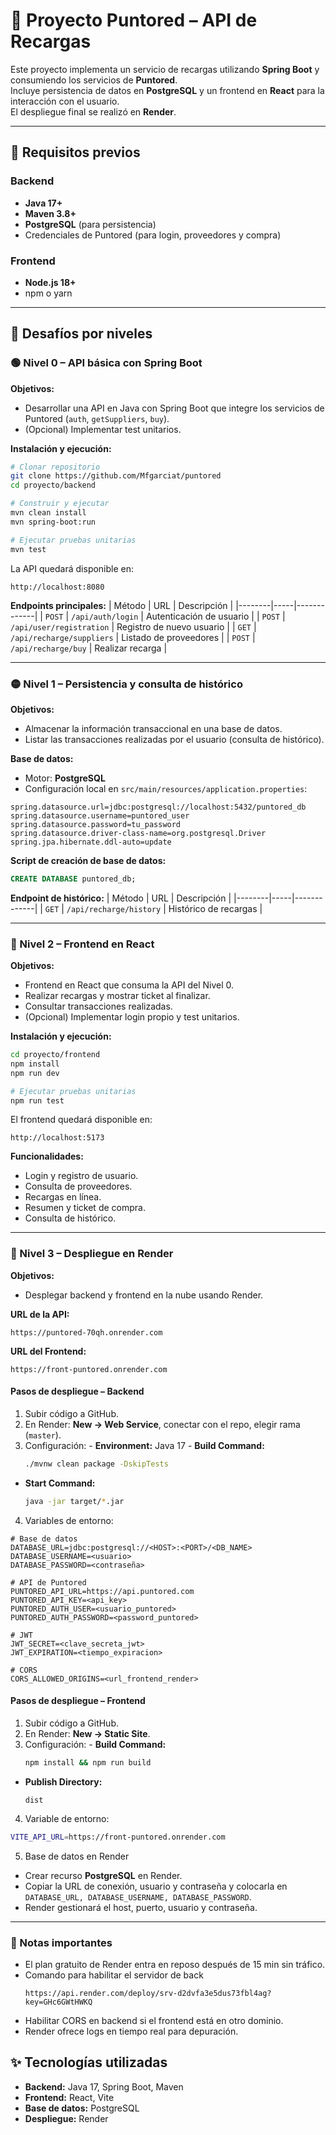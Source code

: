 # 📄 Proyecto Puntored – API de Recargas

Este proyecto implementa un servicio de recargas utilizando **Spring Boot** y consumiendo los servicios de **Puntored**.  
Incluye persistencia de datos en **PostgreSQL** y un frontend en **React** para la interacción con el usuario.  
El despliegue final se realizó en **Render**.

---

## 🚀 Requisitos previos
### Backend
- **Java 17+**
- **Maven 3.8+**
- **PostgreSQL** (para persistencia)
- Credenciales de Puntored (para login, proveedores y compra)

### Frontend
- **Node.js 18+**
- npm o yarn

---

## 📌 Desafíos por niveles

### 🟢 Nivel 0 – API básica con Spring Boot
**Objetivos:**
- Desarrollar una API en Java con Spring Boot que integre los servicios de Puntored (`auth`, `getSuppliers`, `buy`).
- (Opcional) Implementar test unitarios.

**Instalación y ejecución:**
```bash
# Clonar repositorio
git clone https://github.com/Mfgarciat/puntored
cd proyecto/backend

# Construir y ejecutar
mvn clean install
mvn spring-boot:run

# Ejecutar pruebas unitarias
mvn test
```
La API quedará disponible en:
```
http://localhost:8080
```

**Endpoints principales:**
| Método | URL | Descripción |
|--------|-----|-------------|
| `POST` | `/api/auth/login` | Autenticación de usuario |
| `POST` | `/api/user/registration` | Registro de nuevo usuario |
| `GET`  | `/api/recharge/suppliers` | Listado de proveedores |
| `POST` | `/api/recharge/buy` | Realizar recarga |

---

### 🟡 Nivel 1 – Persistencia y consulta de histórico
**Objetivos:**
- Almacenar la información transaccional en una base de datos.
- Listar las transacciones realizadas por el usuario (consulta de histórico).

**Base de datos:**
- Motor: **PostgreSQL**
- Configuración local en `src/main/resources/application.properties`:
```properties
spring.datasource.url=jdbc:postgresql://localhost:5432/puntored_db
spring.datasource.username=puntored_user
spring.datasource.password=tu_password
spring.datasource.driver-class-name=org.postgresql.Driver
spring.jpa.hibernate.ddl-auto=update
```

**Script de creación de base de datos:**
```sql
CREATE DATABASE puntored_db;
```

**Endpoint de histórico:**
| Método | URL | Descripción |
|--------|-----|-------------|
| `GET`  | `/api/recharge/history` | Histórico de recargas |

---

### 🔵 Nivel 2 – Frontend en React
**Objetivos:**
- Frontend en React que consuma la API del Nivel 0.
- Realizar recargas y mostrar ticket al finalizar.
- Consultar transacciones realizadas.
- (Opcional) Implementar login propio y test unitarios.

**Instalación y ejecución:**
```bash
cd proyecto/frontend
npm install
npm run dev

# Ejecutar pruebas unitarias
npm run test
```
El frontend quedará disponible en:
```
http://localhost:5173
```

**Funcionalidades:**
- Login y registro de usuario.
- Consulta de proveedores.
- Recargas en línea.
- Resumen y ticket de compra.
- Consulta de histórico.

---

### 🔴 Nivel 3 – Despliegue en Render
**Objetivos:**
- Desplegar backend y frontend en la nube usando Render.

**URL de la API:**
```
https://puntored-70qh.onrender.com
```

**URL del Frontend:**
```
https://front-puntored.onrender.com
```

#### Pasos de despliegue – Backend
  1. Subir código a GitHub.
  2. En Render: **New → Web Service**, conectar con el repo, elegir rama (`master`).
  3. Configuración:
    - **Environment:** Java 17
    - **Build Command:**
      ```bash
      ./mvnw clean package -DskipTests
      ```
  - **Start Command:**
      ```bash
      java -jar target/*.jar
      ```
  4. Variables de entorno:
  ```properties
  # Base de datos
  DATABASE_URL=jdbc:postgresql://<HOST>:<PORT>/<DB_NAME>
  DATABASE_USERNAME=<usuario>
  DATABASE_PASSWORD=<contraseña>

  # API de Puntored
  PUNTORED_API_URL=https://api.puntored.com
  PUNTORED_API_KEY=<api_key>
  PUNTORED_AUTH_USER=<usuario_puntored>
  PUNTORED_AUTH_PASSWORD=<password_puntored>

  # JWT
  JWT_SECRET=<clave_secreta_jwt>
  JWT_EXPIRATION=<tiempo_expiracion>

  # CORS
  CORS_ALLOWED_ORIGINS=<url_frontend_render>
  ```

  #### Pasos de despliegue – Frontend
  1. Subir código a GitHub.
  2. En Render: **New → Static Site**.
  3. Configuración:
    - **Build Command:**
      ```bash
      npm install && npm run build
      ```
  - **Publish Directory:**
      ```
      dist
      ```
  4. Variable de entorno:
  ```bash
  VITE_API_URL=https://front-puntored.onrender.com
  ```

  5. Base de datos en Render
  - Crear recurso **PostgreSQL** en Render.
  - Copiar la URL de conexión, usuario y contraseña y colocarla en `DATABASE_URL, DATABASE_USERNAME, DATABASE_PASSWORD`.
  - Render gestionará el host, puerto, usuario y contraseña.

  ---

  ### 📌 Notas importantes
  - El plan gratuito de Render entra en reposo después de 15 min sin tráfico.
  - Comando para habilitar el servidor de back
    ```
    https://api.render.com/deploy/srv-d2dvfa3e5dus73fbl4ag?key=GHc6GWtHWKQ
    ```
  - Habilitar CORS en backend si el frontend está en otro dominio.
  - Render ofrece logs en tiempo real para depuración.

## ✨ Tecnologías utilizadas
- **Backend:** Java 17, Spring Boot, Maven
- **Frontend:** React, Vite
- **Base de datos:** PostgreSQL
- **Despliegue:** Render
